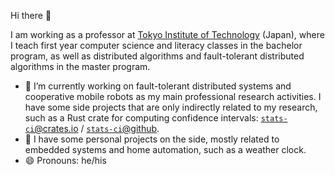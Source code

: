 Hi there 👋

I am working as a professor at [Tokyo Institute of Technology](https://www.titech.ac.jp) (Japan), where I teach first year computer science and literacy classes in the bachelor program, as well as distributed algorithms and fault-tolerant distributed algorithms in the master program.

- 🔭 I’m currently working on fault-tolerant distributed systems and cooperative mobile robots as my main professional research activities. I have some side projects that are only indirectly related to my research, such as a Rust crate for computing confidence intervals: [`stats-ci`@crates.io](https://crates.io/crates/stats-ci) / [`stats-ci`@github](https://github.com/xdefago/stats-ci).
- 🔭 I have some personal projects on the side, mostly related to embedded systems and home automation, such as a weather clock.
- 😄 Pronouns: he/his

<!--
**xdefago/xdefago** is a ✨ _special_ ✨ repository because its `README.md` (this file) appears on your GitHub profile.

Here are some ideas to get you started:

- 🔭 I’m currently working on ...
- 🌱 I’m currently learning ...
- 👯 I’m looking to collaborate on ...
- 🤔 I’m looking for help with ...
- 💬 Ask me about ...
- 📫 How to reach me: ...
- 😄 Pronouns: ...
- ⚡ Fun fact: ...
-->
